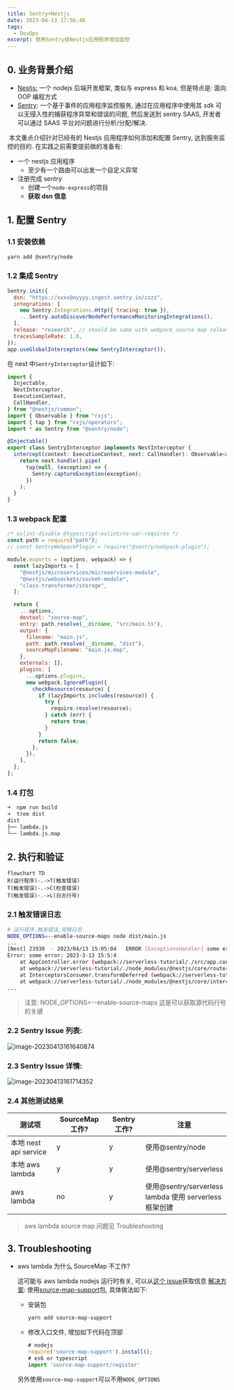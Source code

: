 ```yaml
---
title: Sentry+Nestjs
date: 2023-04-13 17:56:48
tags:
  - DevOps
excerpt: 使用Sentry给Nestjs应用程序增加监控
---
```


## 0. 业务背景介绍

- [Nestjs:](https://nestjs.com/) 一个 nodejs 后端开发框架, 类似与 express 和 koa, 但是特点是: 面向 OOP 编程方式
- [Sentry](https://sentry.io): 一个基于事件的应用程序监控服务, 通过在应用程序中使用其 sdk 可以无侵入性的捕获程序异常和错误的问题, 然后发送到 sentry SAAS, 开发者可以通过 SAAS 平台对问题进行分析/分配/解决.

​ 本文重点介绍针对已经有的 Nestjs 应用程序如何添加和配置 Sentry, 达到服务监控的目的. 在实践之前需要提前做的准备有:

- 一个 nestjs 应用程序
  - 至少有一个路由可以出发一个自定义异常
- 注册完成 sentry
  - 创建一个`node-express`的项目
  - **获取 dsn 信息**

## 1. 配置 Sentry

### 1.1 安装依赖

```bash
yarn add @sentry/node
```

### 1.2 集成 Sentry

```js
Sentry.init({
  dsn: "https://xxxx@oyyyy.ingest.sentry.io/zzzz",
  integrations: [
    new Sentry.Integrations.Http({ tracing: true }),
    ...Sentry.autoDiscoverNodePerformanceMonitoringIntegrations(),
  ],
  release: "research", // should be same with webpack source map release, that means the same version
  tracesSampleRate: 1.0,
});
app.useGlobalInterceptors(new SentryInterceptor());
```

在 nest 中`SentryInterceptor`设计如下:

```typescript
import {
  Injectable,
  NestInterceptor,
  ExecutionContext,
  CallHandler,
} from "@nestjs/common";
import { Observable } from "rxjs";
import { tap } from "rxjs/operators";
import * as Sentry from "@sentry/node";

@Injectable()
export class SentryInterceptor implements NestInterceptor {
  intercept(context: ExecutionContext, next: CallHandler): Observable<any> {
    return next.handle().pipe(
      tap(null, (exception) => {
        Sentry.captureException(exception);
      })
    );
  }
}
```

### 1.3 webpack 配置

```js
/* eslint-disable @typescript-eslint/no-var-requires */
const path = require("path");
// const SentryWebpackPlugin = require("@sentry/webpack-plugin");

module.exports = (options, webpack) => {
  const lazyImports = [
    "@nestjs/microservices/microservices-module",
    "@nestjs/websockets/socket-module",
    "class-transformer/storage",
  ];

  return {
    ...options,
    devtool: "source-map",
    entry: path.resolve(__dirname, "src/main.ts"),
    output: {
      filename: "main.js",
      path: path.resolve(__dirname, "dist"),
      sourceMapFilename: "main.js.map",
    },
    externals: [],
    plugins: [
      ...options.plugins,
      new webpack.IgnorePlugin({
        checkResource(resource) {
          if (lazyImports.includes(resource)) {
            try {
              require.resolve(resource);
            } catch (err) {
              return true;
            }
          }
          return false;
        },
      }),
    ],
  };
};
```

### 1.4 打包

```bash
➜  npm run build
➜  tree dist
dist
├── lambda.js
└── lambda.js.map
```

## 2. 执行和验证

```mermaid
flowchart TD
R(运行程序)-.->T(触发错误)
T(触发错误)-.->C(检查错误)
T(触发错误)-.->L(日志行号)
```

### 2.1 触发错误日志

```bash
# 运行程序,触发错误,观察日志
NODE_OPTIONS=--enable-source-maps node dist/main.js
...
[Nest] 23930  - 2023/04/13 15:05:04   ERROR [ExceptionsHandler] some error: 2023-3-13 15:5:4
Error: some error: 2023-3-13 15:5:4
    at AppController.error (webpack://serverless-tutorial/./src/app.controller.ts:35:11)
    at webpack://serverless-tutorial/./node_modules/@nestjs/core/router/router-execution-context.js:38:1
    at InterceptorsConsumer.transformDeferred (webpack://serverless-tutorial/./node_modules/@nestjs/core/interceptors/interceptors-consumer.js:31:1)
    at webpack://serverless-tutorial/./node_modules/@nestjs/core/interceptors/interceptors-consumer.js:15:1
...
```

> 注意: NODE_OPTIONS=--enable-source-maps 这是可以获取源代码行号的关键

### 2.2 Sentry Issue 列表:

![image-20230413161640874](https://raw.githubusercontent.com/nnsay/gist/main/imgimage-20230413161640874.png)

### 2.3 Sentry Issue 详情:

![image-20230413161714352](https://raw.githubusercontent.com/nnsay/gist/main/imgimage-20230413161714352.png)

### 2.4 其他测试结果

| 测试项                | SourceMap 工作? | Sentry 工作? | 注意                                                        |
| --------------------- | --------------- | ------------ | ----------------------------------------------------------- |
| 本地 nest api service | y               | y            | 使用@sentry/node                                            |
| 本地 aws lambda       | y               | y            | 使用@sentry/serverless                                      |
| aws lambda            | no              | y            | 使用@sentry/serverless<br />lambda 使用 serverless 框架创建 |

> aws lambda source map 问题见 Troubleshooting

## 3. Troubleshooting

- aws lambda 为什么 SourceMap 不工作?

  这可能与 aws lambda nodejs 运行时有关, 可以从[这个 issue](https://github.com/aws/aws-cdk/issues/19067)获取信息 [解决方案](https://serverless.pub/aws-lambda-node-sourcemaps/): 使用[source-map-support](https://www.npmjs.com/package/source-map-support)包, 具体做法如下:

  - 安装包

    ```bash
    yarn add source-map-support
    ```

  - 修改入口文件, 增加如下代码在顶部

    ```typescript
    # nodejs
    require('source-map-support').install();
    # es6 or typescript
    import 'source-map-support/register'
    ```

  另外使用`source-map-support`可以不用`NODE_OPTIONS`
